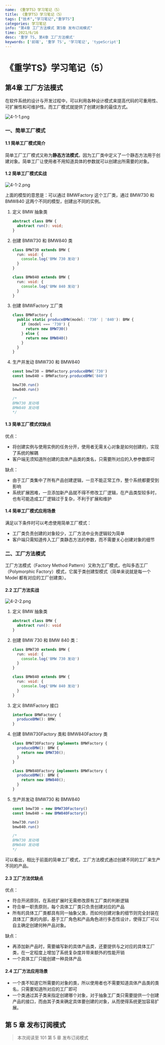 ```yaml
---
name: 《重学TS》学习笔记（5）
title: 《重学TS》学习笔记（5）
tags: ["技术","学习笔记","重学TS"]
categories: 学习笔记
info: "第4章 工厂方法模式 第5章 发布订阅模式"
time: 2021/6/16
desc: '重学 TS, 第4章 工厂方法模式'
keywords: ['前端', '重学 TS', '学习笔记', 'typeScript']
---
```


# 《重学TS》学习笔记（5）

## 第4章 工厂方法模式

在软件系统的设计与开发过程中，可以利用各种设计模式来提高代码的可重用性、可扩展性和可维护性。而工厂模式就提供了创建对象的最佳方式。

![4-1-1.png](./images/4-1-1.png)

### 一、简单工厂模式

#### 1.1 简单工厂模式简介

简单工厂工厂模式又称为**静态方法模式**，因为工厂类中定义了一个静态方法用于创建对象。简单工厂让使用者不用知道具体的参数就可以创建出所需要的对象。

#### 1.2 简单工厂模式实战

![4-1-2.png](./images/4-1-2.png)

上面的模型的意思是：可以通过 BMWFactory 这个工厂类，通过 BMW730 和 BMW840 这两个不同的模型，创建出不同的实例。

1. 定义 BMW 抽象类

   ```typescript
   abstract class BMW {
     abstract run(): void;
   }
   ```

2. 创建 BMW730 和 BMW840 类

   ```typescript
   class BMW730 extends BMW {
     run: void: {
       console.log('BMW 730 发动')
     }
   }
   
   class BMW840 extends BMW {
     run: void: {
       console.log('BMW 840 发动')
     }
   }
   ```

3. 创建 BMWFactory 工厂类

   ```typescript
   class BMWFactory {
     public static produceBMW(model: '730' | '840'): BMW {
       if (model === '730') {
         return new BMW730()
       } else {
         return new BMW840()
       }
     }
   }
   ```

4. 生产并发动 BMW730 和 BMW840

   ```typescript
   const bmw730 = BMWFactory.produceBMW('730')
   const bmw840 = BMWFactory.produceBMW('840')
   
   bmw730.run()
   bmw840.run()
   
   /*
   BMW730 发动咯
   BMW840 发动咯
   */
   ```

#### 1.3 简单工厂模式优缺点

优点：

- 将创建实例与使用实例的任务分开，使用者无需关心对象是如何创建的，实现了系统的解耦
- 客户端无须知道所创建的具体产品类的类名，只需要所对应的入参参数即可

缺点：

- 由于工厂类集中了所有产品创建逻辑，一旦不能正常工作，整个系统都要受到影响
- 系统扩展困难，一旦添加新产品就不得不修改工厂逻辑，在产品类型较多时，也有可能造成工厂逻辑过于复杂，不利于扩展和维护

#### 1.4 简单工厂模式应用场景

满足以下条件时可以考虑使用简单工厂模式：

- 工厂类负责创建的对象较少，工厂方法中业务逻辑较为简单
- 客户端只需知道传入工厂类静态方法的参数，而不需要关心创建对象的细节

### 二、工厂方法模式

工厂方法模式（Factory Method Pattern）又称为工厂模式，也叫多态工厂（Polymorphic Factory）模式，它属于类创建型模式（简单来说就是每一个 Model 都有对应的工厂创建类）。

#### 2.2 工厂方法实战

![4-2-2.png](./images/4-2-2.png)

1. 定义 BMW 抽象类

   ```typescript
   abstract class BMW {
     abstract run(): void
   }
   ```

2. 创建 BMW 730 和 BMW 840 类：

   ```typescript
   class BMW730 extends BMW {
     run: void: {
       console.log('BMW 730 发动')
     }
   }
   
   class BMW840 extends BMW {
     run: void: {
       console.log('BMW 840 发动')
     }
   }
   ```

3. 定义 BMWFactory 接口

   ```typescript
   interface BMWFactory {
     produceBMW(): BMW;
   }
   ```

4. 创建 BMW730Factory 类和 BMW840Factory 类

   ```typescript
   class BMW730Factory implements BMWFactory {
     produceBMW(): BMW {
       return new BMW730();
     }
   }
   
   class BMW840Factory implements BMWFactory {
     produceBMW(): BMW {
       return new BMW840();
     }
   }
   ```

5. 生产并发动 BMW730 和 BMW840

   ```typescript
   const bmw730 = new BMW730Factory()
   const bmw840 = new BMW840Factory()
   
   bmw730.run()
   bmw840.run()
   
   /*
   BMW730 发动咯
   BMW840 发动咯
   */
   ```

可以看出，相比于前面的简单工厂模式，工厂方法模式通过创建不同的工厂来生产不同的产品。

#### 2.3 工厂方法优缺点

优点：

- 符合开闭原则，在系统扩展时无需修改原有工厂类的判断逻辑
- 符合单一职责原则，每个具体工厂类只负责创建对应的产品
- 所有的具体工厂类都具有同一抽象父类，而如何创建对象的细节则完全封装在具体工厂类的内部，基于工厂角色和产品角色进行多态性设计，使得工厂可以自主确定创建何种产品对象。

缺点：

- 再添加新产品时，需要编写新的具体产品类，还要提供与之对应的具体工厂类，在一定程度上增加了系统复杂度并带来额外的性能开销
- 一个具体工厂只能创建一种具体产品

#### 2.4 工厂方法应用场景

- 一个类不知道它所需要的对象的类，所以使用者也不需要知道具体产品类的类名，只需要知道所对应的工厂即可
- 一个类通过其子类来指定创建哪个对象，对于抽象工厂类只需要提供一个创建产品的接口，而由其子类来确定具体要创建的对象，从而使得系统更加容易扩展。

## 第 5 章 发布订阅模式









> 本次阅读至 101 第 5 章 发布订阅模式